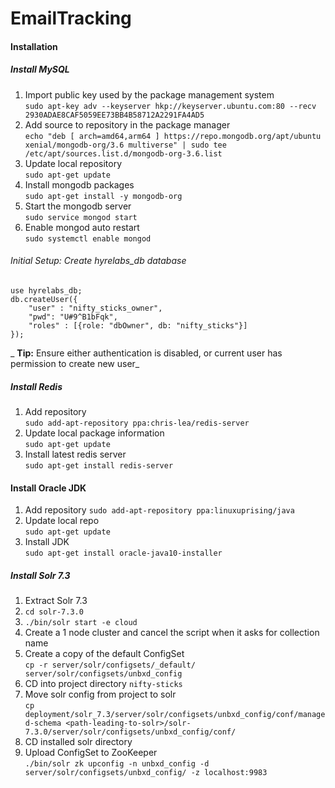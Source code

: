 # EmailTracking

#### Installation

##### Install MySQL
1. Import public key used by the package management system  
`sudo apt-key adv --keyserver hkp://keyserver.ubuntu.com:80 --recv 2930ADAE8CAF5059EE73BB4B58712A2291FA4AD5`  
2. Add source to repository in the package manager  
`echo "deb [ arch=amd64,arm64 ] https://repo.mongodb.org/apt/ubuntu xenial/mongodb-org/3.6 multiverse" | sudo tee /etc/apt/sources.list.d/mongodb-org-3.6.list`
3. Update local repository  
`sudo apt-get update`
4. Install mongodb packages  
`sudo apt-get install -y mongodb-org`
5. Start the mongodb server  
`sudo service mongod start`
5. Enable mongod auto restart  
`sudo systemctl enable mongod`

###### Initial Setup: Create hyrelabs_db database
```
use hyrelabs_db;
db.createUser({
    "user" : "nifty_sticks_owner",
    "pwd": "U#9^B1bFqk",
    "roles" : [{role: "dbOwner", db: "nifty_sticks"}]
});  
```
_ **Tip:** Ensure either authentication is disabled, or current user has permission to create new user_


##### Install Redis  
1. Add repository  
`sudo add-apt-repository ppa:chris-lea/redis-server`  
2. Update local package information  
`sudo apt-get update`  
3. Install latest redis server  
`sudo apt-get install redis-server`  



#### Install Oracle JDK  
1. Add repository
`sudo add-apt-repository ppa:linuxuprising/java`  
2. Update local repo  
`sudo apt-get update`  
3. Install JDK  
`sudo apt-get install oracle-java10-installer`  


##### Install Solr 7.3
1. Extract Solr 7.3  
2. `cd solr-7.3.0`  
3. `./bin/solr start -e cloud`
4. Create a 1 node cluster and cancel the script when it asks for collection name
5. Create a copy of the default ConfigSet  
`cp -r server/solr/configsets/_default/ server/solr/configsets/unbxd_config`    
5. CD into project directory `nifty-sticks`  
6. Move solr config from project to solr  
`cp deployment/solr_7.3/server/solr/configsets/unbxd_config/conf/managed-schema <path-leading-to-solr>/solr-7.3.0/server/solr/configsets/unbxd_config/conf/`  
7. CD installed solr directory
5. Upload ConfigSet to ZooKeeper  
`./bin/solr zk upconfig -n unbxd_config -d server/solr/configsets/unbxd_config/ -z localhost:9983`  
